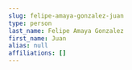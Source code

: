 ```yaml
---
slug: felipe-amaya-gonzalez-juan
type: person
last_name: Felipe Amaya Gonzalez
first_name: Juan
alias: null
affiliations: []
---
```


